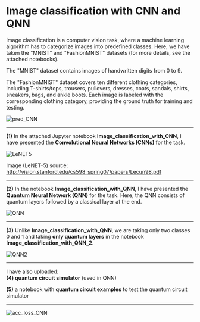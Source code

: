 # Image classification with CNN and QNN

Image classification is a computer vision task, where a machine learning algorithm has to categorize images into predefined classes. Here, we have taken the "MNIST" and "FashionMNIST" datasets (for more details, see the attached notebooks).

The "MNIST" dataset contains images of handwritten digits from 0 to 9.

The "FashionMNIST" dataset covers ten different clothing categories, including T-shirts/tops, trousers, pullovers, dresses, coats, sandals, shirts, sneakers, bags, and ankle boots. Each image is labeled with the corresponding clothing category, providing the ground truth for training and testing.

![pred_CNN](https://github.com/ArunSehrawat/Image_classification_with_CNN/assets/99533657/169936fb-72c7-436c-b069-2e43f0ad49ae)

-----

**(1)** In the attached Jupyter notebook __Image_classification_with_CNN__, I have presented the **Convolutional Neural Networks (CNNs)** for the task. 


![LeNET5](https://github.com/ArunSehrawat/Image_classification_with_CNN_and_QNN/assets/99533657/21d097f2-d958-4100-bf90-0ffdb3360017)

Image (LeNET-5) source: http://vision.stanford.edu/cs598_spring07/papers/Lecun98.pdf

-----

**(2)** In the notebook __Image_classification_with_QNN__, I have presented the **Quantum Neural Network (QNN)** for the task. Here, the QNN consists of quantum layers followed by a classical layer at the end.

![QNN](https://github.com/ArunSehrawat/Image_classification_with_CNN_and_QNN/assets/99533657/febb497c-1dd7-4517-8ea4-4c1871c6540b)

-----

**(3)** Unlike __Image_classification_with_QNN__, 
we are taking only two classes 0 and 1 and taking __only quantum layers__ in the notebook __Image_classification_with_QNN_2__.


![QNN2](https://github.com/ArunSehrawat/Image_classification_with_CNN_and_QNN/assets/99533657/8ee8b2fa-d71e-4850-9531-028c31ffb79e)


-----

I have also uploaded:  
**(4) quantum circuit simulator** (used in QNN)

**(5)** a notebook with **quantum circuit examples** to test the quantum circuit simulator

-------

![acc_loss_CNN](https://github.com/ArunSehrawat/Image_classification_with_CNN/assets/99533657/6c1f2025-db88-411f-b3e3-22e2779d40a4)
